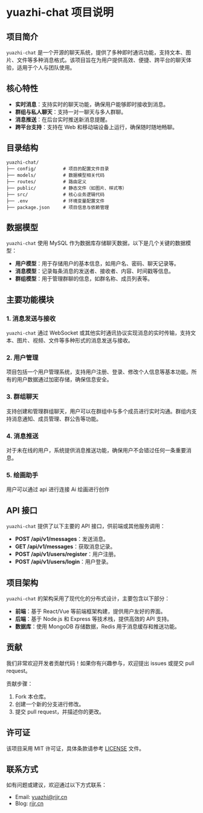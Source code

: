 # yuazhi-chat 项目说明

## 项目简介

`yuazhi-chat` 是一个开源的聊天系统，提供了多种即时通讯功能，支持文本、图片、文件等多种消息格式。该项目旨在为用户提供高效、便捷、跨平台的聊天体验，适用于个人与团队使用。

## 核心特性

- **实时消息**：支持实时的聊天功能，确保用户能够即时接收到消息。
- **群组与私人聊天**：支持一对一聊天与多人群聊。
- **消息推送**：在后台实时推送新消息提醒。
- **跨平台支持**：支持在 Web 和移动端设备上运行，确保随时随地畅聊。

## 目录结构

```
yuazhi-chat/
├── config/          # 项目的配置文件目录
├── models/          # 数据模型相关代码
├── routes/          # 路由定义
├── public/          # 静态文件（如图片、样式等）
├── src/             # 核心业务逻辑代码
├── .env             # 环境变量配置文件
├── package.json     # 项目信息与依赖管理
```

## 数据模型

`yuazhi-chat` 使用 MySQL 作为数据库存储聊天数据，以下是几个关键的数据模型：

- **用户模型**：用于存储用户的基本信息，如用户名、密码、聊天记录等。
- **消息模型**：记录每条消息的发送者、接收者、内容、时间戳等信息。
- **群组模型**：用于管理群聊的信息，如群名称、成员列表等。

## 主要功能模块

### 1. 消息发送与接收

`yuazhi-chat` 通过 WebSocket 或其他实时通讯协议实现消息的实时传输，支持文本、图片、视频、文件等多种形式的消息发送与接收。

### 2. 用户管理

项目包括一个用户管理系统，支持用户注册、登录、修改个人信息等基本功能。所有的用户数据通过加密存储，确保信息安全。

### 3. 群组聊天

支持创建和管理群组聊天，用户可以在群组中与多个成员进行实时沟通。群组内支持消息通知、成员管理、群公告等功能。

### 4. 消息推送

对于未在线的用户，系统提供消息推送功能，确保用户不会错过任何一条重要消息。

### 5. 绘画助手

用户可以通过 api 进行连接 Ai 绘画进行创作

## API 接口

`yuazhi-chat` 提供了以下主要的 API 接口，供前端或其他服务调用：

- **POST /api/v1/messages**：发送消息。
- **GET /api/v1/messages**：获取消息记录。
- **POST /api/v1/users/register**：用户注册。
- **POST /api/v1/users/login**：用户登录。

## 项目架构

`yuazhi-chat` 的架构采用了现代化的分布式设计，主要包含以下部分：

- **前端**：基于 React/Vue 等前端框架构建，提供用户友好的界面。
- **后端**：基于 Node.js 和 Express 等技术栈，提供高效的 API 支持。
- **数据库**：使用 MongoDB 存储数据，Redis 用于消息缓存和推送功能。

## 贡献

我们非常欢迎开发者贡献代码！如果你有兴趣参与，欢迎提出 issues 或提交 pull request。

贡献步骤：

1. Fork 本仓库。
2. 创建一个新的分支进行修改。
3. 提交 pull request，并描述你的更改。

## 许可证

该项目采用 MIT 许可证，具体条款请参考 [LICENSE](LICENSE) 文件。

## 联系方式

如有问题或建议，欢迎通过以下方式联系：

- Email: yuazhi@rjjr.cn
- Blog: [rjjr.cn](https://rjjr.cn)
